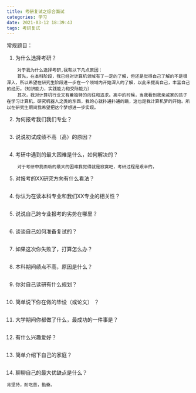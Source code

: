 ```yaml
---
title: 考研复试之综合面试
categories: 学习
date: 2021-03-12 18:39:43
tags: 考研复试
---
```


常规题目：

1. 为什么选择考研？

```
	对于我为什么选择考研,我有以下几点原因：
	首先，在本科阶段，我已经对计算机领域有了一定的了解，但还是觉得自己了解的不是很深入，所以希望在研究生阶段进一步在一个领域内开始深入的了解，以此来提高自己，丰富自己的经历。（知识能力，实践能力和交际能力）
	其次，我对计算机行业又有着独特的向往和追求。高中的时候，当我看到我亲戚家的孩子在学习计算机，研究机器人之类的东西，我的心就扑通扑通的跳，这也是我计算机梦的开始。所以在研究生期间我希望把这个梦想进一步实现。
```

2. 为何报考我们我们专业？
```

```
3. 说说初试成绩不高（高）的原因？

```

```
4. 考研中遇到的最大困难是什么，如何解决的？
```
	对于考研中我面临的最大的困难我觉得就是寂寞吧，考研过程是艰辛的，
```
5. 对报考的XX研究方向有什么看法？

```

```
4. 你认为在读本科专业和我们XX专业的相关性？

```

```
5. 说说自己跨专业报考的劣势在哪里？

```

```
6. 谈谈自己如何准备复试的？

```

```
7. 如果这次你失败了，打算怎么办？

```

```
8. 本科期间绩点不高，原因是什么？

```

```
9. 你对自己读研有什么规划？

```

```
10. 简单说下你在做的毕设（或论文） ？

```

```
11. 大学期间你都做了什么，最成功的一件事是？

```

```
12. 有什么兴趣爱好？

```

```
13. 简单介绍下自己的家庭？

```

```
14. 聊聊自己的最大优缺点是什么？

```
肯坚持，耐吃苦，勤奋。
```